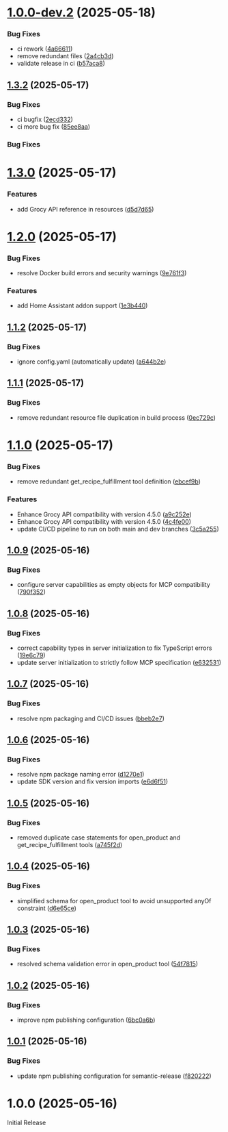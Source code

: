 # [1.0.0-dev.2](https://github.com/saya6k/mcp-grocy-api/compare/v1.0.0-dev.1-dev...v1.0.0-dev.2-dev) (2025-05-18)


### Bug Fixes

* ci rework ([4a66611](https://github.com/saya6k/mcp-grocy-api/commit/4a66611661fb4630e40f15f8fa68aff646a68213))
* remove redundant files ([2a4cb3d](https://github.com/saya6k/mcp-grocy-api/commit/2a4cb3d3b5f3693cefb217b77fbd8d59a0912827))
* validate release in ci ([b57aca8](https://github.com/saya6k/mcp-grocy-api/commit/b57aca84cab090ae6d9b7240f205500f900d37f9))

## [1.3.2](https://github.com/saya6k/mcp-grocy-api/compare/v1.3.1...v1.3.2) (2025-05-17)


### Bug Fixes

* ci bugfix ([2ecd332](https://github.com/saya6k/mcp-grocy-api/commit/2ecd3329034d1bcf8c7e9e202592a84ee01c049f))
* ci more bug fix ([85ee8aa](https://github.com/saya6k/mcp-grocy-api/commit/85ee8aad46b88549f0a56159e4403eaf85aeef82))

### Bug Fixes



# [1.3.0](https://github.com/saya6k/mcp-grocy-api/compare/v1.2.0...v1.3.0) (2025-05-17)


### Features

* add Grocy API reference in resources ([d5d7d65](https://github.com/saya6k/mcp-grocy-api/commit/d5d7d6509bd9168236df72bf39352575ce9533c6))

# [1.2.0](https://github.com/saya6k/mcp-grocy-api/compare/v1.1.2...v1.2.0) (2025-05-17)


### Bug Fixes

* resolve Docker build errors and security warnings ([9e761f3](https://github.com/saya6k/mcp-grocy-api/commit/9e761f300e91a2e697389c698a682cac9274e33c))


### Features

* add Home Assistant addon support ([1e3b440](https://github.com/saya6k/mcp-grocy-api/commit/1e3b44001c16631c28cf875d89114d786b6573e7))

## [1.1.2](https://github.com/saya6k/mcp-grocy-api/compare/v1.1.1...v1.1.2) (2025-05-17)


### Bug Fixes

* ignore config.yaml (automatically update) ([a644b2e](https://github.com/saya6k/mcp-grocy-api/commit/a644b2ee7c5e30a3e692c7b90b2b22f0fd390fc1))

## [1.1.1](https://github.com/saya6k/mcp-grocy-api/compare/v1.1.0...v1.1.1) (2025-05-17)


### Bug Fixes

* remove redundant resource file duplication in build process ([0ec729c](https://github.com/saya6k/mcp-grocy-api/commit/0ec729c16169493d92e3b13ed2ea37514c038fba))

# [1.1.0](https://github.com/saya6k/mcp-grocy-api/compare/v1.0.9...v1.1.0) (2025-05-17)


### Bug Fixes

* remove redundant get_recipe_fulfillment tool definition ([ebcef9b](https://github.com/saya6k/mcp-grocy-api/commit/ebcef9ba0585db20e0bcfcb2bc519f5989cfba54))


### Features

* Enhance Grocy API compatibility with version 4.5.0 ([a9c252e](https://github.com/saya6k/mcp-grocy-api/commit/a9c252e387cbd28466bc55c8e7db7b28af1dd6d3))
* Enhance Grocy API compatibility with version 4.5.0 ([4c4fe00](https://github.com/saya6k/mcp-grocy-api/commit/4c4fe0046258141fc82fc6f35b6d668106bb254e))
* update CI/CD pipeline to run on both main and dev branches ([3c5a255](https://github.com/saya6k/mcp-grocy-api/commit/3c5a255a8628c5cd3e2fcfbc6148eb12c6aa5ef1))

## [1.0.9](https://github.com/saya6k/mcp-grocy-api/compare/v1.0.8...v1.0.9) (2025-05-16)


### Bug Fixes

* configure server capabilities as empty objects for MCP compatibility ([790f352](https://github.com/saya6k/mcp-grocy-api/commit/790f35233bac8ba15f19a6aa62eb8d991144d266))

## [1.0.8](https://github.com/saya6k/mcp-grocy-api/compare/v1.0.7...v1.0.8) (2025-05-16)


### Bug Fixes

* correct capability types in server initialization to fix TypeScript errors ([19e6c79](https://github.com/saya6k/mcp-grocy-api/commit/19e6c79a195b5781f87d91ba809d39514553191e))
* update server initialization to strictly follow MCP specification ([e632531](https://github.com/saya6k/mcp-grocy-api/commit/e632531d0bbe470fac319820adf56838be52e1ad))

## [1.0.7](https://github.com/saya6k/mcp-grocy-api/compare/v1.0.6...v1.0.7) (2025-05-16)


### Bug Fixes

* resolve npm packaging and CI/CD issues ([bbeb2e7](https://github.com/saya6k/mcp-grocy-api/commit/bbeb2e73c9f8bbcc2b624b0b9d3a2320ec614ed4))

## [1.0.6](https://github.com/saya6k/mcp-grocy-api/compare/v1.0.5...v1.0.6) (2025-05-16)


### Bug Fixes

* resolve npm package naming error ([d1270e1](https://github.com/saya6k/mcp-grocy-api/commit/d1270e12097621736df1a349789b98ad2e61a95e))
* update SDK version and fix version imports ([e6d6f51](https://github.com/saya6k/mcp-grocy-api/commit/e6d6f5113a159b059244c47630982541e7169b38))

## [1.0.5](https://github.com/saya6k/mcp-grocy-api/compare/v1.0.4...v1.0.5) (2025-05-16)


### Bug Fixes

* removed duplicate case statements for open_product and get_recipe_fulfillment tools ([a745f2d](https://github.com/saya6k/mcp-grocy-api/commit/a745f2d6e3dc5dc8bfcc28c4e9b632f01fc580f8))

## [1.0.4](https://github.com/saya6k/mcp-grocy-api/compare/v1.0.3...v1.0.4) (2025-05-16)


### Bug Fixes

* simplified schema for open_product tool to avoid unsupported anyOf constraint ([d6e65ce](https://github.com/saya6k/mcp-grocy-api/commit/d6e65cecd1c0790121821be97e24350dead924b9))

## [1.0.3](https://github.com/saya6k/mcp-grocy-api/compare/v1.0.2...v1.0.3) (2025-05-16)


### Bug Fixes

* resolved schema validation error in open_product tool ([54f7815](https://github.com/saya6k/mcp-grocy-api/commit/54f7815f0eb6473347b7d1d759ce1dac5148fef5))

## [1.0.2](https://github.com/saya6k/mcp-grocy-api/compare/v1.0.1...v1.0.2) (2025-05-16)


### Bug Fixes

* improve npm publishing configuration ([6bc0a6b](https://github.com/saya6k/mcp-grocy-api/commit/6bc0a6ba260f00bedd122cb88450d33b6a2d3d54))

## [1.0.1](https://github.com/saya6k/mcp-grocy-api/compare/v1.0.0...v1.0.1) (2025-05-16)


### Bug Fixes

* update npm publishing configuration for semantic-release ([f820222](https://github.com/saya6k/mcp-grocy-api/commit/f8202227d5c40eace97f760cdc35396ef20d9be0))

# 1.0.0 (2025-05-16)

Initial Release
